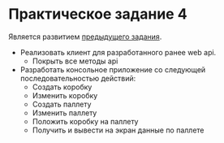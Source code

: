 # Практическое задание 4
Является развитием [предыдущего задания](https://github.com/alex1ozr/LearnDotNet/blob/main/Exercises/Exercise_3.md).
- Реализовать клиент для разработанного ранее web api.
  - Покрыть все методы api
- Разработать консольное приложение со следующей последовательностью действий:
  - Создать коробку
  - Изменить коробку
  - Создать паллету
  - Изменить паллету
  - Положить коробку на паллету
  - Получить и вывести на экран данные по паллете
